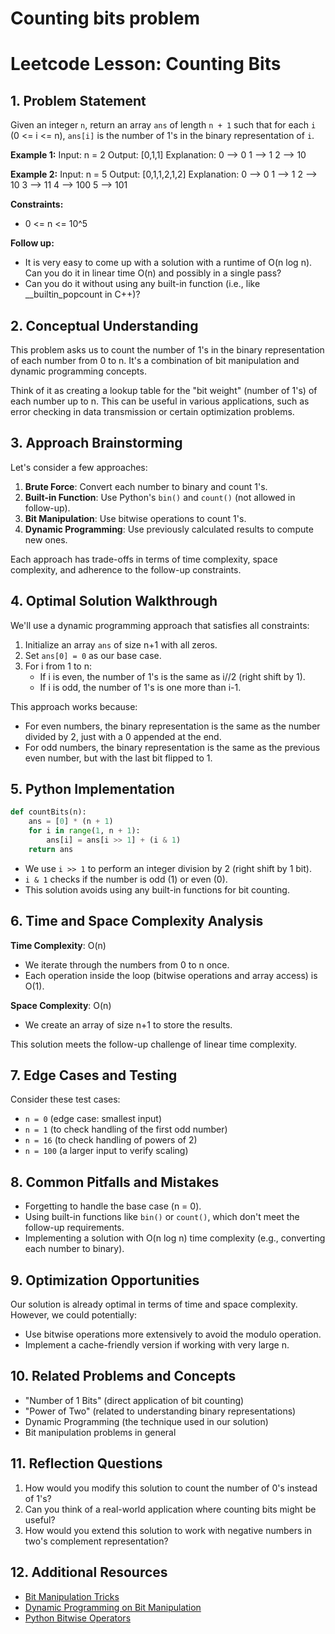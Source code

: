 # Counting bits problem

# Leetcode Lesson: Counting Bits

## 1. Problem Statement

Given an integer `n`, return an array `ans` of length `n + 1` such that for each `i` (0 <= i <= n), `ans[i]` is the number of 1's in the binary representation of `i`.

**Example 1:**
Input: n = 2
Output: [0,1,1]
Explanation:
0 --> 0
1 --> 1
2 --> 10

**Example 2:**
Input: n = 5
Output: [0,1,1,2,1,2]
Explanation:
0 --> 0
1 --> 1
2 --> 10
3 --> 11
4 --> 100
5 --> 101

**Constraints:**
- 0 <= n <= 10^5

**Follow up:**
- It is very easy to come up with a solution with a runtime of O(n log n). Can you do it in linear time O(n) and possibly in a single pass?
- Can you do it without using any built-in function (i.e., like __builtin_popcount in C++)?

## 2. Conceptual Understanding

This problem asks us to count the number of 1's in the binary representation of each number from 0 to n. It's a combination of bit manipulation and dynamic programming concepts.

Think of it as creating a lookup table for the "bit weight" (number of 1's) of each number up to n. This can be useful in various applications, such as error checking in data transmission or certain optimization problems.

## 3. Approach Brainstorming

Let's consider a few approaches:
1. **Brute Force**: Convert each number to binary and count 1's.
2. **Built-in Function**: Use Python's `bin()` and `count()` (not allowed in follow-up).
3. **Bit Manipulation**: Use bitwise operations to count 1's.
4. **Dynamic Programming**: Use previously calculated results to compute new ones.

Each approach has trade-offs in terms of time complexity, space complexity, and adherence to the follow-up constraints.

## 4. Optimal Solution Walkthrough

We'll use a dynamic programming approach that satisfies all constraints:

1. Initialize an array `ans` of size n+1 with all zeros.
2. Set `ans[0] = 0` as our base case.
3. For i from 1 to n:
   - If i is even, the number of 1's is the same as i//2 (right shift by 1).
   - If i is odd, the number of 1's is one more than i-1.

This approach works because:
- For even numbers, the binary representation is the same as the number divided by 2, just with a 0 appended at the end.
- For odd numbers, the binary representation is the same as the previous even number, but with the last bit flipped to 1.

## 5. Python Implementation

```python
def countBits(n):
    ans = [0] * (n + 1)
    for i in range(1, n + 1):
        ans[i] = ans[i >> 1] + (i & 1)
    return ans
```

- We use `i >> 1` to perform an integer division by 2 (right shift by 1 bit).
- `i & 1` checks if the number is odd (1) or even (0).
- This solution avoids using any built-in functions for bit counting.

## 6. Time and Space Complexity Analysis

**Time Complexity**: O(n)
- We iterate through the numbers from 0 to n once.
- Each operation inside the loop (bitwise operations and array access) is O(1).

**Space Complexity**: O(n)
- We create an array of size n+1 to store the results.

This solution meets the follow-up challenge of linear time complexity.

## 7. Edge Cases and Testing

Consider these test cases:
- `n = 0` (edge case: smallest input)
- `n = 1` (to check handling of the first odd number)
- `n = 16` (to check handling of powers of 2)
- `n = 100` (a larger input to verify scaling)

## 8. Common Pitfalls and Mistakes

- Forgetting to handle the base case (n = 0).
- Using built-in functions like `bin()` or `count()`, which don't meet the follow-up requirements.
- Implementing a solution with O(n log n) time complexity (e.g., converting each number to binary).

## 9. Optimization Opportunities

Our solution is already optimal in terms of time and space complexity. However, we could potentially:
- Use bitwise operations more extensively to avoid the modulo operation.
- Implement a cache-friendly version if working with very large n.

## 10. Related Problems and Concepts

- "Number of 1 Bits" (direct application of bit counting)
- "Power of Two" (related to understanding binary representations)
- Dynamic Programming (the technique used in our solution)
- Bit manipulation problems in general

## 11. Reflection Questions

1. How would you modify this solution to count the number of 0's instead of 1's?
2. Can you think of a real-world application where counting bits might be useful?
3. How would you extend this solution to work with negative numbers in two's complement representation?

## 12. Additional Resources

- [Bit Manipulation Tricks](https://graphics.stanford.edu/~seander/bithacks.html)
- [Dynamic Programming on Bit Manipulation](https://www.geeksforgeeks.org/dynamic-programming-on-bit-manipulation/)
- [Python Bitwise Operators](https://wiki.python.org/moin/BitwiseOperators)
